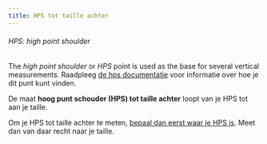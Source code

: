 ```yaml
---
title: HPS tot taille achter
---
```


<Note>

###### HPS: high point shoulder

The _high point shoulder_ or _HPS_ point is used as the base for several vertical measurements.
Raadpleeg [de hps documentatie](/docs/measurements/hps/) voor informatie over hoe je dit punt kunt vinden.

</Note>

De maat **hoog punt schouder (HPS) tot taille achter** loopt van je HPS tot aan je taille.

Om je HPS tot taille achter te meten, [bepaal dan eerst waar je HPS is](/docs/measurements/hps/). Meet dan van daar recht naar je taille.
